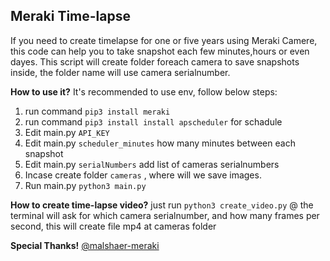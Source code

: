 ## Meraki Time-lapse
If you need to create timelapse for one or five years using Meraki Camere, this code can help you to take snapshot each few minutes,hours or even dayes.
This script will create folder foreach camera to save snapshots inside, the folder name will use camera serialnumber.

**How to use it?**
It's recommended to use env, follow below steps:

 1. run command `pip3 install meraki`
 2. run command `pip3 install install apscheduler` for schadule 
 3. Edit main.py `API_KEY` 
 4. Edit main.py `scheduler_minutes` how many minutes between each snapshot 
 5. Edit main.py `serialNumbers` add list of cameras serialnumbers 
 6. Incase create folder `cameras` , where will we save images. 
 7. Run main.py `python3 main.py`  

**How to create time-lapse video?**
just run `python3 create_video.py` 
@ the terminal will ask for which camera serialnumber, and how many frames per second, this will create file mp4 at cameras folder


**Special Thanks!**
[@malshaer-meraki](https://github.com/malshaer-meraki) 